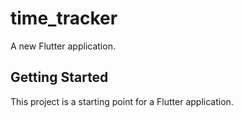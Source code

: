 # time_tracker

A new Flutter application.

## Getting Started

This project is a starting point for a Flutter application.


